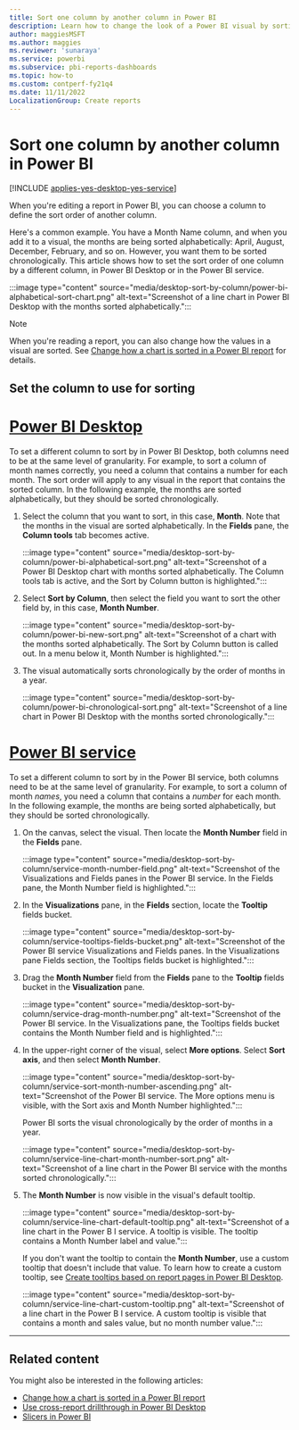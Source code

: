 ```yaml
---
title: Sort one column by another column in Power BI
description: Learn how to change the look of a Power BI visual by sorting it by data fields. Use one column to define the sort order of another column.
author: maggiesMSFT
ms.author: maggies
ms.reviewer: 'sunaraya'
ms.service: powerbi
ms.subservice: pbi-reports-dashboards
ms.topic: how-to
ms.custom: contperf-fy21q4
ms.date: 11/11/2022
LocalizationGroup: Create reports
---
```

# Sort one column by another column in Power BI

[!INCLUDE [applies-yes-desktop-yes-service](../includes/applies-yes-desktop-yes-service.md)]

When you're editing a report in Power BI, you can choose a column to define the sort order of another column.

Here's a common example. You have a Month Name column, and when you add it to a visual, the months are being sorted alphabetically: April, August, December, February, and so on. However, you want them to be sorted chronologically. This article shows how to set the sort order of one column by a different column, in Power BI Desktop or in the Power BI service.

:::image type="content" source="media/desktop-sort-by-column/power-bi-alphabetical-sort-chart.png" alt-text="Screenshot of a line chart in Power BI Desktop with the months sorted alphabetically.":::

> [!NOTE]
> When you're reading a report, you can also change how the values in a visual are sorted. See [Change how a chart is sorted in a Power BI report](../consumer/end-user-change-sort.md) for details.

## Set the column to use for sorting

# [Power BI Desktop](#tab/powerbi-desktop)

To set a different column to sort by in Power BI Desktop, both columns need to be at the same level of granularity. For example, to sort a column of month names correctly, you need a column that contains a number for each month. The sort order will apply to any visual in the report that contains the sorted column. In the following example, the months are sorted alphabetically, but they should be sorted chronologically.

1. Select the column that you want to sort, in this case, **Month**. Note that the months in the visual are sorted alphabetically. In the **Fields** pane, the **Column tools** tab becomes active.

   :::image type="content" source="media/desktop-sort-by-column/power-bi-alphabetical-sort.png" alt-text="Screenshot of a Power BI Desktop chart with months sorted alphabetically. The Column tools tab is active, and the Sort by Column button is highlighted.":::

1. Select **Sort by Column**, then select the field you want to sort the other field by, in this case, **Month Number**.

   :::image type="content" source="media/desktop-sort-by-column/power-bi-new-sort.png" alt-text="Screenshot of a chart with the months sorted alphabetically. The Sort by Column button is called out. In a menu below it, Month Number is highlighted.":::

1. The visual automatically sorts chronologically by the order of months in a year.

   :::image type="content" source="media/desktop-sort-by-column/power-bi-chronological-sort.png" alt-text="Screenshot of a line chart in Power BI Desktop with the months sorted chronologically.":::

# [Power BI service](#tab/powerbi-service)

To set a different column to sort by in the Power BI service, both columns need to be at the same level of granularity. For example, to sort a column of month *names*, you need a column that contains a *number* for each month. In the following example, the months are being sorted alphabetically, but they should be sorted chronologically.

1. On the canvas, select the visual. Then locate the **Month Number** field in the **Fields** pane.

   :::image type="content" source="media/desktop-sort-by-column/service-month-number-field.png" alt-text="Screenshot of the Visualizations and Fields panes in the Power BI service. In the Fields pane, the Month Number field is highlighted.":::

1. In the **Visualizations** pane, in the **Fields** section, locate the **Tooltip** fields bucket.

   :::image type="content" source="media/desktop-sort-by-column/service-tooltips-fields-bucket.png" alt-text="Screenshot of the Power BI service Visualizations and Fields panes. In the Visualizations pane Fields section, the Tooltips fields bucket is highlighted.":::

1. Drag the **Month Number** field from the **Fields** pane to the **Tooltip** fields bucket in the **Visualization** pane.

   :::image type="content" source="media/desktop-sort-by-column/service-drag-month-number.png" alt-text="Screenshot of the Power BI service. In the Visualizations pane, the Tooltips fields bucket contains the Month Number field and is highlighted.":::

1. In the upper-right corner of the visual, select **More options**. Select **Sort axis**, and then select **Month Number**.

   :::image type="content" source="media/desktop-sort-by-column/service-sort-month-number-ascending.png" alt-text="Screenshot of the Power BI service. The More options menu is visible, with the Sort axis and Month Number highlighted.":::

   Power BI sorts the visual chronologically by the order of months in a year.

   :::image type="content" source="media/desktop-sort-by-column/service-line-chart-month-number-sort.png" alt-text="Screenshot of a line chart in the Power BI service with the months sorted chronologically.":::

1. The **Month Number** is now visible in the visual's default tooltip.

   :::image type="content" source="media/desktop-sort-by-column/service-line-chart-default-tooltip.png" alt-text="Screenshot of a line chart in the Power B I service. A tooltip is visible. The tooltip contains a Month Number label and value.":::

   If you don't want the tooltip to contain the **Month Number**, use a custom tooltip that doesn't include that value. To learn how to create a custom tooltip, see [Create tooltips based on report pages in Power BI Desktop](desktop-tooltips.md).

   :::image type="content" source="media/desktop-sort-by-column/service-line-chart-custom-tooltip.png" alt-text="Screenshot of a line chart in the Power B I service. A custom tooltip is visible that contains a month and sales value, but no month number value.":::

---

<!---
This functionality is no longer active.

## Getting back to default column for sorting
You can sort by any column you'd like, but there may be times when you want the visual to return to its default sorting column. For a visual that has a sort column selected, open the **More options** menu and select that column again. The visualization returns to its default sort column.

For example, here's the previous chart:

![Initial visualization](media/desktop-sort-by-column/sortbycolumn_6.png)

Go to the menu and select **SalesQuantity** again, the visual defaults to being ordered alphabetically by **Manufacturer**, as shown in the following image.

![Default sort order](media/desktop-sort-by-column/sortbycolumn_7.png)

With so many options for sorting your visuals, creating just the chart or image you want is easy.
--->

## Related content

You might also be interested in the following articles:

* [Change how a chart is sorted in a Power BI report](../consumer/end-user-change-sort.md)
* [Use cross-report drillthrough in Power BI Desktop](desktop-cross-report-drill-through.md)
* [Slicers in Power BI](../visuals/power-bi-visualization-slicers.md)
